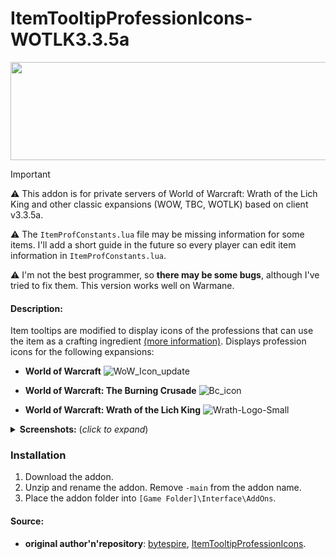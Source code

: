 # ItemTooltipProfessionIcons-WOTLK3.3.5a

  <p align="center">
   <img width="1485" height="157" alt="11" src="https://github.com/user-attachments/assets/43db545d-5926-4b33-bced-2fce4ffa6cda" />
  </p>
  
> [!IMPORTANT]
> ⚠️ This addon is  for private servers of World of Warcraft: Wrath of the Lich King and other classic expansions (WOW, TBC, WOTLK) based on client v3.3.5a.
> 
> ⚠️ The `ItemProfConstants.lua` file may be missing information for some items. I'll add a short guide in the future so every player can edit item information in `ItemProfConstants.lua`.
> 
> ⚠️ I'm not the best programmer, so **there may be some bugs**, although I've tried to fix them. This version works well on Warmane.

#### Description:
Item tooltips are modified to display icons of the professions that can use the item as a crafting ingredient [(more information)](https://github.com/bytespire/ItemTooltipProfessionIcons). Displays profession icons for the following expansions:
- <b>World of Warcraft</b> ![WoW_Icon_update](https://github.com/user-attachments/assets/15dcf4d3-fd8b-4884-a997-82eca6dc1fa5)

- <b>World of Warcraft: The Burning Crusade</b> ![Bc_icon](https://github.com/user-attachments/assets/be4b677d-f8c8-4c0f-8c15-0badfe1bc62f)

- <b>World of Warcraft: Wrath of the Lich King</b> ![Wrath-Logo-Small](https://github.com/user-attachments/assets/24430264-3b6a-41a0-beed-cb24561d891b)

<details>
  <summary><b>Screenshots:</b> (<i>click to expand</i>)</summary>
  <p align="center">
<img width="141" height="129" alt="1" src="https://github.com/user-attachments/assets/9dd23794-aba8-45eb-9e63-104f56ea9b29" />
<img width="156" height="129" alt="2" src="https://github.com/user-attachments/assets/04155261-58c1-42e6-b98f-1ac39b4024cb" />
<img width="162" height="127" alt="3" src="https://github.com/user-attachments/assets/960bb3a0-a445-4f85-9c6a-6742dd0fdfa3" />
<img width="154" height="130" alt="5" src="https://github.com/user-attachments/assets/24c31cfb-6026-4163-89f0-93b3ebdcfa01" />
<img width="154" height="127" alt="7" src="https://github.com/user-attachments/assets/74399eb9-767e-4acf-a215-4391925b995a" />
  </p>
</details>

### Installation
1.  Download the addon.
2.  Unzip and rename the addon. Remove `-main` from the addon name.
3.  Place the addon folder into `[Game Folder]\Interface\AddOns`.

#### Source:
- <b>original author'n'repository</b>: [bytespire](https://github.com/bytespire), [ItemTooltipProfessionIcons](https://github.com/bytespire/ItemTooltipProfessionIcons).
